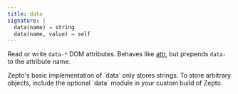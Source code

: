 ```yaml
---
title: data
signature: |
  data(name) ⇒ string
  data(name, value) ⇒ self
---
```


Read or write `data-*` DOM attributes. Behaves like [attr](#attr), but prepends
`data-` to the attribute name.

<p class=compat>
  Zepto's basic implementation of `data` only stores strings.
  To store arbitrary objects, include the optional `data` module 
  in your custom build of Zepto.
</p>
